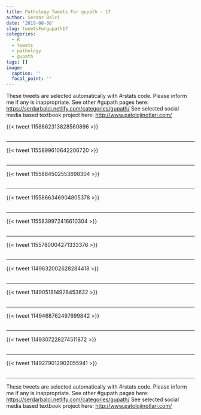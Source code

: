 ```yaml
---
title: Pathology Tweets For gupath - 17
author: Serdar Balci
date: '2019-08-08'
slug: tweetsForgupath17
categories:
  - R
  - tweets
  - pathology
  - gupath
tags: []
image:
  caption: ''
  focal_point: ''
---
```



These tweets are selected automatically with #rstats code. Please inform me if any is inappropriate.
See other #gupath pages here: https://serdarbalci.netlify.com/categories/gupath/ 
See selected social media based textbook project here: http://www.patolojinotlari.com/

{{< tweet 1158862313828560896 >}}
<br>
<br>
<hr>
{{< tweet 1155899610642206720 >}}
<br>
<br>
<hr>
{{< tweet 1155884502553698304 >}}
<br>
<br>
<hr>
{{< tweet 1155866346904805378 >}}
<br>
<br>
<hr>
{{< tweet 1155839972416610304 >}}
<br>
<br>
<hr>
{{< tweet 1155780004271333376 >}}
<br>
<br>
<hr>
{{< tweet 1149632002628284418 >}}
<br>
<br>
<hr>
{{< tweet 1149051814928453632 >}}
<br>
<br>
<hr>
{{< tweet 1149468762497699842 >}}
<br>
<br>
<hr>
{{< tweet 1149307228274511872 >}}
<br>
<br>
<hr>
{{< tweet 1149279012902055941 >}}
<br>
<br>
<hr>


These tweets are selected automatically with #rstats code. Please inform me if any is inappropriate.
See other #gupath pages here: https://serdarbalci.netlify.com/categories/gupath/ 
See selected social media based textbook project here: http://www.patolojinotlari.com/
